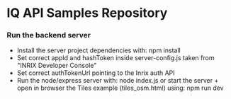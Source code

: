 # IQ API Samples Repository

### Run the backend server
- Install the server project dependencies with: npm install
- Set correct appId and hashToken inside server-config.js taken from "INRIX Developer Console"
- Set correct authTokenUrl pointing to the Inrix auth API
- Run the node/express server with: node index.js
 or start the server + open in browser the Tiles example (tiles_osm.html) using: 
 npm run dev